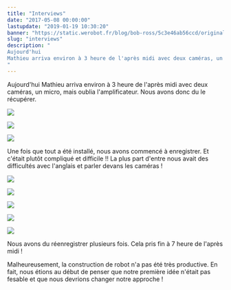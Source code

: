```yaml
---
title: "Interviews"
date: "2017-05-08 00:00:00"
lastupdate: "2019-01-19 10:30:20"
banner: "https://static.werobot.fr/blog/bob-ross/5c3e46ab56ccd/original.jpg"
slug: "interviews"
description: " 
Aujourd'hui 
Mathieu arriva environ à 3 heure de l'après midi avec deux caméras, un micro, mais oublia l'amplificateur. Nous avons donc du le récu
"
---
```

Aujourd'hui 
Mathieu arriva environ à 3 heure de l'après midi avec deux caméras, un micro, mais oublia l'amplificateur. Nous avons donc du le récupérer.

![](https://static.werobot.fr/blog/bob-ross/5c3e46abd12ea/50.jpg)

![](https://static.werobot.fr/blog/bob-ross/5c3e46ac69e66/50.jpg)

![](https://static.werobot.fr/blog/bob-ross/5c3e46ad02525/50.jpg)

Une fois que tout a été installé, nous avons commencé à enregistrer.
Et c'était plutôt compliqué et difficile !!
La plus part d'entre nous avait des difficultés avec l'anglais et parler devans les caméras !

![](https://static.werobot.fr/blog/bob-ross/5c3e46adabdf8/50.jpg)

![](https://static.werobot.fr/blog/bob-ross/5c3e46ab56ccd/50.jpg)

![](https://static.werobot.fr/blog/bob-ross/5c3e46a912c95/50.jpg)

![](https://static.werobot.fr/blog/bob-ross/5c3e46af06d65/50.jpg)

![](https://static.werobot.fr/blog/bob-ross/5c3e46afa5703/50.jpg)

Nous avons du réenregistrer plusieurs fois.
Cela pris fin à 7 heure de l'après midi !

Malheureusement, la construction de robot n'a pas été très productive. En fait, nous étions au début de penser que notre première idée n'était pas fesable et que nous devrions changer notre approche !

    